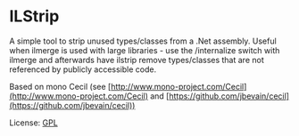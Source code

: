 ILStrip
========

A simple tool to strip unused types/classes from a .Net assembly. Useful when ilmerge is used with large libraries - use the /internalize switch with ilmerge and afterwards have ilstrip remove types/classes that are not referenced by publicly accessible code.

Based on mono Cecil (see [http://www.mono-project.com/Cecil](http://www.mono-project.com/Cecil) and [https://github.com/jbevain/cecil](https://github.com/jbevain/cecil))

License: [GPL](http://www.gnu.org/licenses/gpl.html "GPL")
